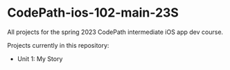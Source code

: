 # CodePath-ios-102-main-23S
 All projects for the spring 2023 CodePath intermediate iOS app dev course.

Projects currently in this repository:
- Unit 1: My Story
